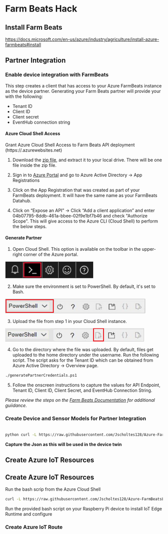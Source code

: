 # Farm Beats Hack

## Install Farm Beats

https://docs.microsoft.com/en-us/azure/industry/agriculture/install-azure-farmbeats#install

## Partner Integration

### Enable device integration with FarmBeats

This step creates a client that has access to your Azure FarmBeats instance as the device partner. Generating your Farm Beats partner will provide your with the following:

- Tenant ID
- Client ID
- Client secret
- EventHub connection string

#### Azure Cloud Shell Access

Grant Azure Cloud Shell Access to Farm Beats API deployment (https://<datahub>.azurewebsites.net)

1. Download the [zip file](https://aka.ms/farmbeatspartnerscriptv2), and extract it to your local drive. There will be one file inside the zip file.

2. Sign in to [Azure Portal](https://portal.azure.com/) and go to Azure Active Directory -> App Registrations

3. Click on the App Registration that was created as part of your FarmBeats deployment. It will have the same name as your FarmBeats Datahub.

4. Click on “Expose an API” -> Click “Add a client application” and enter 04b07795-8ddb-461a-bbee-02f9e1bf7b46 and check "Authorize Scope". This will give access to the Azure CLI (Cloud Shell) to perform the below steps.

#### Generate Partner


1. Open Cloud Shell. This option is available on the toolbar in the upper-right corner of the Azure portal.

![cloud shell bar](/images/navigation-bar-1.png)

2. Make sure the environment is set to PowerShell. By default, it's set to Bash.

![cloud shell bar](/images/power-shell-new-1.png)

3. Upload the file from step 1 in your Cloud Shell instance.

![cloud shell bar](/images/power-shell-two-1.png)

4. Go to the directory where the file was uploaded. By default, files get uploaded to the home directory under the username.
Run the following script. The script asks for the Tenant ID which can be obtained from Azure Active Directory -> Overview page.

```bash
./generatePartnerCredentials.ps1
```

5. Follow the onscreen instructions to capture the values for API Endpoint, Tenant ID, Client ID, Client Secret, and EventHub Connection String.


_Please review the steps on the [Farm Beats Documentation](https://docs.microsoft.com/en-us/azure/industry/agriculture/get-sensor-data-from-sensor-partner#enable-device-integration-with-farmbeats) for additional guiidance._
 

### Create Device and Sensor Models for Partner Integration

```bash

python curl -L https://raw.githubusercontent.com/Jscholtes128/Azure-FarmBeatsLabModule/master/Set-Up/sensorregistration.py | python --endpoint https://<Farm Beats Data Hub>.azurewebsites.net --client_id <Farm Beats Client ID> --tenent_id <Farm Beats Tenent ID> --client_secret <Farm Beats Client Secret>

```

__Capture the Json as this will be used in the device twin__


## Create Azure IoT Resources

## Create Azure IoT Resources

Run the bash scrip from the Azure Cloud Shell

```bash
curl -L https://raw.githubusercontent.com/Jscholtes128/Azure-FarmBeatsLabModule/master/Set-Up/resource_set_up.sh | bash

```

Run the provided bash script on your Raspberry Pi device to install IoT Edge Runtime and configure 

### Create Azure IoT Route 

